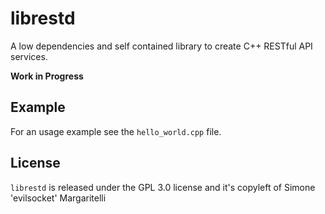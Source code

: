 # librestd

A low dependencies and self contained library to create C++ RESTful API services.

**Work in Progress**

## Example

For an usage example see the `hello_world.cpp` file.

## License

`librestd` is released under the GPL 3.0 license and it's copyleft of Simone 'evilsocket' Margaritelli

